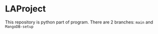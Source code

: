 # LAProject

This repository is python part of program. There are 2 branches: `main` and `MangoDB-setup`

